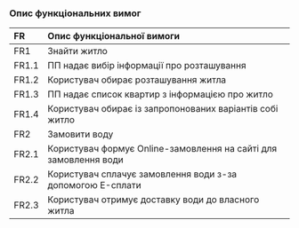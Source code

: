 ### Опис функціональних вимог

| FR               | Опис функціональної вимоги                                       |
|:-----------------|:-----------------------------------------------------------------|
| FR1              | Знайти житло                                                     |
| FR1.1            | ПП надає вибір інформації про розташування                       |
| FR1.2            | Користувач обирає розташування житла                             |
| FR1.3            | ПП надає список квартир з інформацією про житло                  |
| FR1.4            | Користувач обирає із запропонованих варіантів собі житло         |
| FR2              | Замовити воду                                                    |
| FR2.1            | Користувач формує Online-замовлення на сайті для замовлення води |
| FR2.2            | Користувач сплачує замовлення води з-за допомогою E-сплати       |
| FR2.3            | Користувач отримує доставку води до власного житла               |